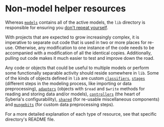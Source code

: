 Non-model helper resources
=========

Whereas [`models`](../models) contains all of the active models, the `lib` directory
is responsible for ensuring you [don't repeat yourself](http://en.wikipedia.org/wiki/Don't_repeat_yourself).

With projects that are expected to grow increasingly complex, it is imperative to separate
out code that is used in two or more places for re-use. Otherwise, any modification to
one instance of the code needs to be accompanied with a modification of all the identical
copies. Additionally, pulling out code makes it much easier to test and improve down the
road.

Any code or objects that could be
useful to multiple models or perform some functionally separable activity should reside
somewhere in `lib`. Some of the kinds of objects defined in `lib` are custom [`classifiers`](classifiers),
[`stages`](stages) (different steps in the modeling process, like importing or data preprocessing),
[`adapters`](adapters) (objects with `$read` and `$write` methods for reading and storing data and/or
models), [`controllers`](controllers) (the heart of Syberia's configurability), [`shared`](shared) (for re-usable
miscellaneous components) and [`mungebits`](mungebits) (for custom data preprocessing steps).

For a more detailed explanation of each type of resource, see that specific directory's
README file.
